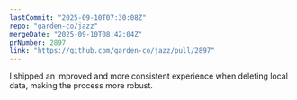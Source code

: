 ```yaml
---
lastCommit: "2025-09-10T07:30:08Z"
repo: "garden-co/jazz"
mergeDate: "2025-09-10T08:42:04Z"
prNumber: 2897
link: "https://github.com/garden-co/jazz/pull/2897"
---
```


I shipped an improved and more consistent experience when deleting local data, making the process more robust.